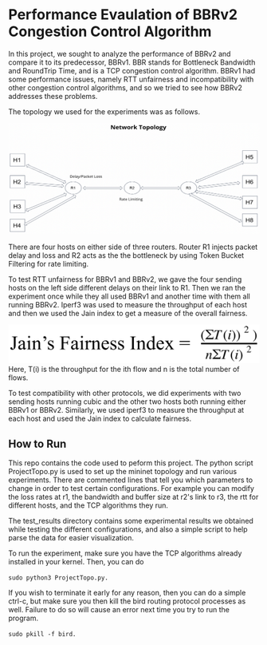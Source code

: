 # Performance Evaulation of BBRv2 Congestion Control Algorithm

In this project, we sought to analyze the performance of BBRv2 and compare it to its predecessor, BBRv1. BBR stands for Bottleneck Bandwidth and RoundTrip Time, and is a TCP congestion control algorithm. BBRv1 had some performance issues, namely RTT unfairness and incompatibility with other congestion control algorithms, and so we tried to see how BBRv2 addresses these problems.

The topology we used for the experiments was as follows.

![topology](images/topology.png)

There are four hosts on either side of three routers. Router R1 injects packet delay and loss and R2 acts as the the bottleneck by using Token Bucket Filtering for rate limiting.

To test RTT unfairness for BBRv1 and BBRv2, we gave the four sending hosts on the left side different delays on their link to R1. Then we ran the experiment once while they all used BBRv1 and another time with them all running BBRv2. Iperf3 was used to measure the throughput of each host and then we used the Jain index to get a measure of the overall fairness.

![Jain](images/Jain_index.png)
Here, T(i) is the throughput for the ith flow and n is the total number of flows.

To test compatibility with other protocols, we did experiments with two sending hosts running cubic and the other two hosts both running either BBRv1 or BBRv2. Similarly, we used iperf3 to measure the throughput at each host and used the Jain index to calculate fairness.

## How to Run

This repo contains the code used to peform this project. The python script ProjectTopo.py is used to set up the mininet topology and run various experiments.
There are commented lines that tell you which parameters to change in order to test certain configurations. For example you can modify the
loss rates at r1, the bandwidth and buffer size at r2's link to r3, the rtt for different hosts, and the TCP algorithms they run.

The test_results directory contains some experimental results we obtained while testing the different configurations, and also a simple script to help parse the data for easier visualization.

To run the experiment, make sure you have the TCP algorithms already installed in your kernel. Then, you can do

`sudo python3 ProjectTopo.py.`

If you wish to terminate it early for any reason, then you can do a simple ctrl-c, but make sure you then kill the bird routing protocol processes
as well. Failure to do so will cause an error next time you try to run the program.

`sudo pkill -f bird.`
